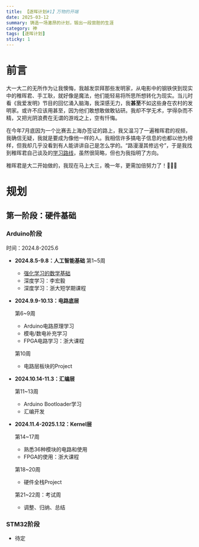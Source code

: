 ```yaml
---
title: 【逐晖计划#1】万物的开端
date: 2025-03-12
summary: 铸造一场激昂的计划，锻出一段尝胆的生涯
category: 神
tags: [逐晖计划]
sticky: 1
---
```


# 前言

大一大二的无所作为让我懊悔，我越发崇拜那些发明家，从电影中的钢铁侠到现实中的稚晖君、手工耿，就好像是魔法，他们能轻易将所思所想转化为现实。当儿时看《我爱发明》节目的回忆涌入脑海，我深感无力，我**甚至**不如这些身在农村的发明家。或许不应该用甚至，因为他们敢想敢做敢钻研。我却不学无术，学得杂而不精，又把光阴浪费在无谓的游戏之上，空有忏悔。

在今年7月底因为一个比赛去上海办签证的路上，我又温习了一遍稚晖君的视频，我确信无疑，我就是要成为像他一样的人。我相信许多搞电子信息的也都以他为榜样，但我却几乎没看到有人能讲讲自己是怎么学的。“路漫漫其修远兮”，于是我找到稚晖君自己谈及的[学习路线](https://www.zhihu.com/question/66290306/answer/668005735)，虽然很简略，但也为我指明了方向。

稚晖君是大二开始做的，我现在马上大三，晚一年，更需加倍努力了！🚀🚀🚀

# 规划

## 第一阶段：硬件基础

### Arduino阶段

时间：2024.8-2025.6

- **2024.8.5-9.8：人工智能基础**
  第1~5周
  - [强化学习的数学基础](../posts/zh-s1/rl)
  - 深度学习：李宏毅
  - 深度学习：浙大短学期课程
- **2024.9.9-10.13：电路底层**

  第6~9周

  - Arduino电路原理学习
  - 模电/数电补充学习
  - FPGA电路学习：浙大课程

  第10周

  - 电路层板块的Project

- **2024.10.14-11.3：汇编层**

  第11~13周

  - Arduino Bootloader学习
  - 汇编开发

- **2024.11.4-2025.1.12：Kernel层**

  第14~17周

  - 熟悉36种模块的电路和使用
  - FPGA的使用：浙大课程

  第18~20周

  - 硬件全栈Project

  第21~22周：考试周

  - 调整、归纳、总结

### STM32阶段

- 待定
